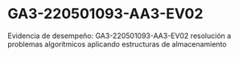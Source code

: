 # GA3-220501093-AA3-EV02
Evidencia de desempeño: GA3-220501093-AA3-EV02 resolución a problemas algorítmicos aplicando  estructuras de almacenamiento 
